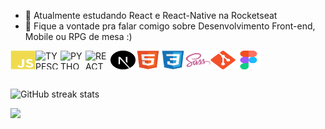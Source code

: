 
- 🌱 Atualmente estudando React e React-Native na Rocketseat
- 💬 Fique a vontade pra falar comigo sobre Desenvolvimento Front-end, Mobile ou RPG de mesa :)

<div style="display: flex"><br>
  <img  alt="JAVASCRIPT" height="30" width="40" src="https://raw.githubusercontent.com/devicons/devicon/master/icons/javascript/javascript-plain.svg">
  <img  alt="TYPESCRIPT" height="30" width="40" src="https://cdn.jsdelivr.net/gh/devicons/devicon/icons/typescript/typescript-original.svg">
  <img alt="PYTHON" height="30" width="40" src="https://cdn.jsdelivr.net/gh/devicons/devicon/icons/python/python-original.svg">
  <img  alt="REACT" height="30" width="40" src="https://cdn.jsdelivr.net/gh/devicons/devicon/icons/react/react-original.svg">
  <img alt="NEXTJS" height="30" width="40" src="https://raw.githubusercontent.com/devicons/devicon/master/icons/nextjs/nextjs-original.svg">
  <img alt="HTML" height="30" width="40" src="https://raw.githubusercontent.com/devicons/devicon/master/icons/html5/html5-original.svg">
  <img alt="CSS" height="30" width="40" src="https://raw.githubusercontent.com/devicons/devicon/master/icons/css3/css3-original.svg"> 
  <img alt="SASS" height="30" width="40" src="https://raw.githubusercontent.com/devicons/devicon/master/icons/sass/sass-original.svg">
  <img alt="GIT" height="30" width="40" src="https://raw.githubusercontent.com/devicons/devicon/master/icons/git/git-original.svg">
  <img alt="FIGMA" height="30" width="40" src="https://raw.githubusercontent.com/devicons/devicon/master/icons/figma/figma-original.svg">
  
  
</div>
 
 <br>

![GitHub streak stats](https://github-readme-streak-stats.herokuapp.com/?user=nihilboy1)  

 
 
<div>   
  <a href="https://www.linkedin.com/in/samuelseve1/" target="_blank"><img src="https://img.shields.io/badge/-LinkedIn-%230077B5?style=for-the-badge&logo=linkedin&logoColor=white" target="_blank"></a> 
</div>
